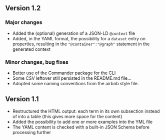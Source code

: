 ## Version 1.2

### Major changes

- Added the (optional) generation of a JSON-LD `@context` file
- Added, in the YAML format, the possibility for a `dataset` entry on properties, resulting in the `"@container":"@graph"` statement in the generated context

### Minor changes, bug fixes

- Better use of the Commander package for the CLI
- Some CSV leftover still persisted in the README.md file...
- Adopted some naming conventions from the airbnb style file.

## Version 1.1

- Restructured the HTML output: each term in its own subsection instead of into a table (this gives more space for the content)
- Added the possibility to add one or more examples into the YML file
- The YAML content is checked with a built-in JSON Schema before processing further
